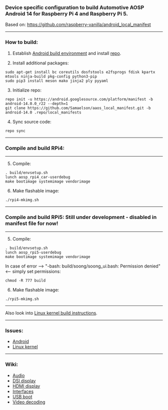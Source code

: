 ### Device specific configuration to build Automotive AOSP Android 14 for Raspberry Pi 4 and Raspberry Pi 5.
Based on: https://github.com/raspberry-vanilla/android_local_manifest

***

### How to build:

1. Establish [Android build environment](https://source.android.com/setup/initializing) and install [repo](https://source.android.com/docs/setup/develop#installing-repo).

2. Install additional packages:

```
sudo apt-get install bc coreutils dosfstools e2fsprogs fdisk kpartx mtools ninja-build pkg-config python3-pip
sudo pip3 install meson mako jinja2 ply pyyaml
```

3. Initialize repo:

```
repo init -u https://android.googlesource.com/platform/manifest -b android-14.0.0_r22 --depth=1
git clone https://github.com/Samaelson/aaos_local_manifest.git -b android-14.0 .repo/local_manifests
```

4. Sync source code:

```
repo sync
```

***

### Compile and build RPi4:

***

5. Compile:

```
. build/envsetup.sh
lunch aosp_rpi4_car-userdebug
make bootimage systemimage vendorimage
```

6. Make flashable image:

```
./rpi4-mkimg.sh
```

***

### Compile and build RPi5: Still under development - disabled in manifest file for now!

***

5. Compile:

```
. build/envsetup.sh
lunch aosp_rpi5-userdebug
make bootimage systemimage vendorimage
```

In case of error  --> "-bash: build/soong/soong_ui.bash: Permission denied" <-- simply set permissions:

```
chmod -R 777 build
```

6. Make flashable image:

```
./rpi5-mkimg.sh
```

***

Also look into [Linux kernel build instructions](https://github.com/raspberry-vanilla/android_kernel_manifest/tree/android-14.0).

***

### Issues:

- [Android](https://github.com/raspberry-vanilla/android_local_manifest/issues)
- [Linux kernel](https://github.com/raspberry-vanilla/android_kernel_manifest/issues)

***

### Wiki:

- [Audio](https://github.com/raspberry-vanilla/android_local_manifest/wiki/Audio)
- [DSI display](https://github.com/raspberry-vanilla/android_local_manifest/wiki/DSI-display)
- [HDMI display](https://github.com/raspberry-vanilla/android_local_manifest/wiki/HDMI-display)
- [Interfaces](https://github.com/raspberry-vanilla/android_local_manifest/wiki/Interfaces)
- [USB boot](https://github.com/raspberry-vanilla/android_local_manifest/wiki/USB-boot)
- [Video decoding](https://github.com/raspberry-vanilla/android_local_manifest/wiki/Video-decoding)
